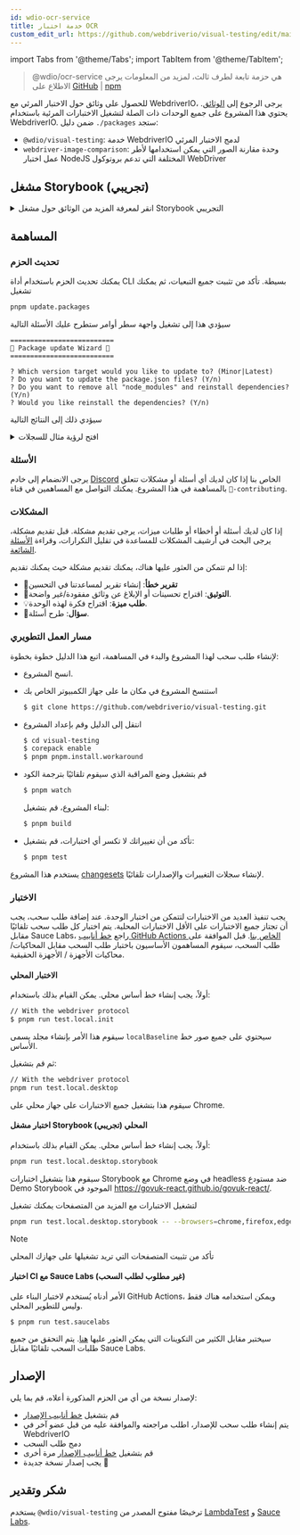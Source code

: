 ```yaml
---
id: wdio-ocr-service
title: خدمة اختبار OCR
custom_edit_url: https://github.com/webdriverio/visual-testing/edit/main/README.md
---
```


import Tabs from '@theme/Tabs';
import TabItem from '@theme/TabItem';

> @wdio/ocr-service هي حزمة تابعة لطرف ثالث، لمزيد من المعلومات يرجى الاطلاع على [GitHub](https://github.com/webdriverio/visual-testing) | [npm](https://www.npmjs.com/package/@wdio/ocr-service)

للحصول على وثائق حول الاختبار المرئي مع WebdriverIO، يرجى الرجوع إلى [الوثائق](https://webdriver.io/docs/visual-testing). يحتوي هذا المشروع على جميع الوحدات ذات الصلة لتشغيل الاختبارات المرئية باستخدام WebdriverIO. ضمن دليل `./packages` ستجد:

-   `@wdio/visual-testing`: خدمة WebdriverIO لدمج الاختبار المرئي
-   `webdriver-image-comparison`: وحدة مقارنة الصور التي يمكن استخدامها لأطر عمل اختبار NodeJS المختلفة التي تدعم بروتوكول WebDriver

## مشغل Storybook (تجريبي)

<details>
  <summary>انقر لمعرفة المزيد من الوثائق حول مشغل Storybook التجريبي</summary>

> مشغل Storybook لا يزال في مرحلة تجريبية، وستنتقل الوثائق لاحقًا إلى صفحات وثائق [WebdriverIO](https://webdriver.io/docs/visual-testing).

تدعم هذه الوحدة الآن Storybook مع مشغل مرئي جديد. يقوم هذا المشغل تلقائيًا بفحص مثيل Storybook محلي/بعيد وسينشئ لقطات شاشة لكل مكون. يمكن القيام بذلك عن طريق إضافة

```ts
export const config: WebdriverIO.Config = {
    // ...
    services: ["visual"],
    // ....
};
```

إلى `services` الخاصة بك وتشغيل `npx wdio tests/configs/wdio.local.desktop.storybook.conf.ts --storybook` من خلال سطر الأوامر.
سيستخدم Chrome في وضع headless كمتصفح افتراضي.

> [!NOTE]
>
> -   ستعمل معظم خيارات الاختبار المرئي أيضًا لمشغل Storybook، راجع وثائق [WebdriverIO](https://webdriver.io/docs/visual-testing).
> -   سيقوم مشغل Storybook بتجاوز جميع قدراتك ويمكنه التشغيل فقط على المتصفحات التي يدعمها، راجع [`--browsers`](#browsers).
> -   لا يدعم مشغل Storybook تكوينًا موجودًا يستخدم قدرات Multiremote وسيعرض خطأ.
> -   يدعم مشغل Storybook سطح المكتب فقط، وليس الويب المحمول.

### خيارات خدمة مشغل Storybook

يمكن تقديم خيارات الخدمة بهذه الطريقة

```ts
export const config: WebdriverIO.Config  = {
    // ...
    services: [
      [
        'visual',
        {
            // Some default options
            baselineFolder: join(process.cwd(), './__snapshots__/'),
            debug: true,
            // The storybook options, see cli options for the description
            storybook: {
                additionalSearchParams: new URLSearchParams({foo: 'bar', abc: 'def'}),
                clip: false,
                clipSelector: ''#some-id,
                numShards: 4,
                // `skipStories` can be a string ('example-button--secondary'),
                // an array (['example-button--secondary', 'example-button--small'])
                // or a regex which needs to be provided as as string ("/.*button.*/gm")
                skipStories: ['example-button--secondary', 'example-button--small'],
                url: 'https://www.bbc.co.uk/iplayer/storybook/',
                version: 6,
                // Optional - Allows overriding the baselines path. By default it will group the baselines by category and component (e.g. forms/input/baseline.png)
                getStoriesBaselinePath: (category, component) => `path__${category}__${component}`,
            },
        },
      ],
    ],
    // ....
}
```

### خيارات سطر أوامر مشغل Storybook

#### `--additionalSearchParams`

-   **النوع:** `string`
-   **إلزامي:** لا
-   **افتراضي:** ''
-   **مثال:** `npx wdio tests/configs/wdio.local.desktop.storybook.conf.ts --storybook --additionalSearchParams="foo=bar&abc=def"`

سيضيف معلمات بحث إضافية إلى عنوان URL الخاص بـ Storybook.
راجع وثائق [URLSearchParams](https://developer.mozilla.org/en-US/docs/Web/API/URLSearchParams) للحصول على مزيد من المعلومات. يجب أن تكون السلسلة النصية عبارة عن سلسلة URLSearchParams صالحة.

> [!NOTE]
> هناك حاجة إلى علامات الاقتباس المزدوجة لمنع تفسير الرمز `&` على أنه فاصل أوامر.
> على سبيل المثال، مع `--additionalSearchParams="foo=bar&abc=def"` سينشئ عنوان URL التالي لـ Storybook لاختبار القصص: `http://storybook.url/iframe.html?id=story-id&foo=bar&abc=def`.

#### `--browsers`

-   **النوع:** `string`
-   **إلزامي:** لا
-   **افتراضي:** `chrome`، يمكنك الاختيار من `chrome|firefox|edge|safari`
-   **مثال:** `npx wdio tests/configs/wdio.local.desktop.storybook.conf.ts --storybook --browsers=chrome,firefox,edge,safari`
-   **ملاحظة:** متوفر فقط من خلال واجهة سطر الأوامر

سيستخدم المتصفحات المقدمة لالتقاط لقطات شاشة للمكونات

> [!NOTE]
> تأكد من تثبيت المتصفحات التي تريد تشغيلها على جهازك المحلي

#### `--clip`

-   **النوع:** `boolean`
-   **إلزامي:** لا
-   **افتراضي:** `true`
-   **مثال:** `npx wdio tests/configs/wdio.local.desktop.storybook.conf.ts --storybook --clip=false`

عند تعطيله، سينشئ لقطة شاشة لمنفذ العرض. عند تمكينه، سينشئ لقطات شاشة للعناصر بناءً على [`--clipSelector`](#clipselector) مما سيقلل من كمية المساحة البيضاء حول لقطة شاشة المكون ويقلل من حجم لقطة الشاشة.

#### `--clipSelector`

-   **النوع:** `string`
-   **إلزامي:** لا
-   **افتراضي:** `#storybook-root > :first-child` لـ Storybook V7 و `#root > :first-child:not(script):not(style)` لـ Storybook V6، انظر أيضًا [`--version`](#version)
-   **مثال:** `npx wdio tests/configs/wdio.local.desktop.storybook.conf.ts --storybook --clipSelector="#some-id"`

هذا هو المحدد الذي سيتم استخدامه:

-   لتحديد العنصر لالتقاط لقطة الشاشة له
-   للعنصر للانتظار حتى يكون مرئيًا قبل التقاط لقطة شاشة

#### `--devices`

-   **النوع:** `string`
-   **إلزامي:** لا
-   **افتراضي:** يمكنك الاختيار من [`deviceDescriptors.ts`](https://github.com/webdriverio/visual-testing/blob/main/./packages/service/src/storybook/deviceDescriptors.ts)
-   **مثال:** `npx wdio tests/configs/wdio.local.desktop.storybook.conf.ts --storybook --devices="iPhone 14 Pro Max","Pixel 3 XL"`
-   **ملاحظة:** متوفر فقط من خلال واجهة سطر الأوامر

سيستخدم الأجهزة المقدمة التي تتطابق مع [`deviceDescriptors.ts`](https://github.com/webdriverio/visual-testing/blob/main/./packages/service/src/storybook/deviceDescriptors.ts) لالتقاط لقطات شاشة للمكونات

> [!NOTE]
>
> -   إذا كنت تفتقد تكوين جهاز، فلا تتردد في تقديم [طلب ميزة](https://github.com/webdriverio/visual-testing/issues/new?assignees=&labels=&projects=&template=--feature-request.md)
> -   هذا سيعمل فقط مع Chrome:
>     -   إذا قمت بتوفير `--devices` فإن جميع مثيلات Chrome ستعمل في وضع **محاكاة الجوال**
>     -   إذا قمت أيضًا بتوفير متصفحات أخرى غير Chrome، مثل `--devices --browsers=firefox,safari,edge` فسيضيف تلقائيًا Chrome في وضع محاكاة الجوال
> -   سينشئ مشغل Storybook افتراضيًا لقطات شاشة للعناصر، إذا كنت ترغب في رؤية لقطة الشاشة الكاملة لمحاكاة الجوال، فقم بتوفير `--clip=false` من خلال سطر الأوامر
> -   سيبدو اسم الملف على سبيل المثال مثل `__snapshots__/example/button/desktop_chrome/example-button--large-local-chrome-iPhone-14-Pro-Max-430x932-dpr-3.png`
> -   **[المصدر:](https://chromedriver.chromium.org/mobile-emulation#h.p_ID_167)** يمكن أن يكون اختبار موقع ويب للجوال على سطح المكتب باستخدام محاكاة الجوال مفيدًا، ولكن يجب أن يكون المختبرون على علم بوجود العديد من الاختلافات الدقيقة مثل:
>     -   وحدة معالجة رسومات مختلفة تمامًا، مما قد يؤدي إلى تغييرات كبيرة في الأداء؛
>     -   لا تتم محاكاة واجهة المستخدم للجوال (على وجه الخصوص، يؤثر إخفاء شريط عنوان URL على ارتفاع الصفحة)؛
>     -   النافذة المنبثقة للتوضيح (حيث تختار أحد الأهداف التي يمكن لمسها) غير مدعومة؛
>     -   العديد من واجهات برمجة التطبيقات للأجهزة (على سبيل المثال، حدث orientationchange) غير متوفرة.

#### `--headless`

-   **النوع:** `boolean`
-   **إلزامي:** لا
-   **افتراضي:** `true`
-   **مثال:** `npx wdio tests/configs/wdio.local.desktop.storybook.conf.ts --storybook --headless=false`
-   **ملاحظة:** متوفر فقط من خلال واجهة سطر الأوامر

سيقوم هذا بتشغيل الاختبارات افتراضيًا في وضع headless (عندما يدعم المتصفح ذلك) أو يمكن تعطيله

#### `--numShards`

-   **النوع:** `number`
-   **إلزامي:** لا
-   **افتراضي:** `true`
-   **مثال:** `npx wdio tests/configs/wdio.local.desktop.storybook.conf.ts --storybook --numShards=10`

هذا سيكون عدد المثيلات المتوازية التي سيتم استخدامها لتشغيل القصص. سيتم تحديد هذا بواسطة `maxInstances` في ملف `wdio.conf` الخاص بك.

> [!IMPORTANT]
> عند التشغيل في وضع `headless`، لا تزيد العدد إلى أكثر من 20 لمنع عدم الاستقرار بسبب قيود الموارد

#### `--skipStories`

-   **النوع:** `string|regex`
-   **إلزامي:** لا
-   **افتراضي:** null
-   **مثال:** `npx wdio tests/configs/wdio.local.desktop.storybook.conf.ts --storybook --skipStories="/.*button.*/gm"`

يمكن أن يكون هذا:

-   سلسلة نصية (`example-button--secondary,example-button--small`)
-   أو تعبير منتظم (`"/.*button.*/gm"`)

لتخطي قصص معينة. استخدم `id` للقصة التي يمكن العثور عليها في عنوان URL للقصة. على سبيل المثال، `id` في عنوان URL هذا `http://localhost:6006/?path=/story/example-page--logged-out` هو `example-page--logged-out`

#### `--url`

-   **النوع:** `string`
-   **إلزامي:** لا
-   **افتراضي:** `http://127.0.0.1:6006`
-   **مثال:** `npx wdio tests/configs/wdio.local.desktop.storybook.conf.ts --storybook --url="https://example.com"`

عنوان URL حيث يتم استضافة مثيل Storybook الخاص بك.

#### `--version`

-   **النوع:** `number`
-   **إلزامي:** لا
-   **افتراضي:** 7
-   **مثال:** `npx wdio tests/configs/wdio.local.desktop.storybook.conf.ts --storybook --version=6`

هذا هو إصدار Storybook، ويكون افتراضيًا `7`. هذا مطلوب لمعرفة ما إذا كان يجب استخدام [`clipSelector`](#clipselector) الخاص بالإصدار 6.

### اختبار التفاعل مع Storybook

يتيح لك اختبار تفاعل Storybook التفاعل مع المكون الخاص بك من خلال إنشاء نصوص مخصصة باستخدام أوامر WDIO لوضع المكون في حالة معينة. على سبيل المثال، انظر إلى مقتطف الشفرة أدناه:

```ts
import { browser, expect } from "@wdio/globals";

describe("Storybook Interaction", () => {
    it("should create screenshots for the logged in state when it logs out", async () => {
        const componentId = "example-page--logged-in";
        await browser.waitForStorybookComponentToBeLoaded({ id: componentId });

        await expect($("header")).toMatchElementSnapshot(
            `${componentId}-logged-in-state`
        );
        await $("button=Log out").click();
        await expect($("header")).toMatchElementSnapshot(
            `${componentId}-logged-out-state`
        );
    });

    it("should create screenshots for the logged out state when it logs in", async () => {
        const componentId = "example-page--logged-out";
        await browser.waitForStorybookComponentToBeLoaded({ id: componentId });

        await expect($("header")).toMatchElementSnapshot(
            `${componentId}-logged-out-state`
        );
        await $("button=Log in").click();
        await expect($("header")).toMatchElementSnapshot(
            `${componentId}-logged-in-state`
        );
    });
});
```

يتم تنفيذ اختباران على مكونين مختلفين. كل اختبار يحدد أولاً حالة ثم يلتقط لقطة شاشة. ستلاحظ أيضًا أنه تم تقديم أمر مخصص جديد، والذي يمكن العثور عليه [هنا](#new-custom-command).

يمكن حفظ ملف المواصفات أعلاه في مجلد وإضافته إلى سطر الأوامر باستخدام الأمر التالي:

```sh
pnpm run test.local.desktop.storybook.localhost -- --spec='tests/specs/storybook-interaction/*.ts'
```

سيقوم مشغل Storybook أولاً بمسح مثيل Storybook الخاص بك تلقائيًا ثم إضافة اختباراتك إلى القصص التي تحتاج إلى مقارنتها. إذا كنت لا ترغب في مقارنة المكونات التي تستخدمها لاختبار التفاعل مرتين، يمكنك إضافة مرشح لإزالة القصص "الافتراضية" من المسح عن طريق توفير مرشح [`--skipStories`](#--skipstories). سيبدو هذا كما يلي:

```sh
pnpm run test.local.desktop.storybook.localhost -- --skipStories="/example-page.*/gm" --spec='tests/specs/storybook-interaction/*.ts'
```

### أمر مخصص جديد

سيتم إضافة أمر مخصص جديد يسمى `browser.waitForStorybookComponentToBeLoaded({ id: 'componentId' })` إلى كائن `browser/driver` الذي سيقوم تلقائيًا بتحميل المكون والانتظار حتى يكتمل، لذلك لا تحتاج إلى استخدام طريقة `browser.url('url.com')`. يمكن استخدامه مثل هذا

```ts
import { browser, expect } from "@wdio/globals";

describe("Storybook Interaction", () => {
    it("should create screenshots for the logged in state when it logs out", async () => {
        const componentId = "example-page--logged-in";
        await browser.waitForStorybookComponentToBeLoaded({ id: componentId });

        await expect($("header")).toMatchElementSnapshot(
            `${componentId}-logged-in-state`
        );
        await $("button=Log out").click();
        await expect($("header")).toMatchElementSnapshot(
            `${componentId}-logged-out-state`
        );
    });

    it("should create screenshots for the logged out state when it logs in", async () => {
        const componentId = "example-page--logged-out";
        await browser.waitForStorybookComponentToBeLoaded({ id: componentId });

        await expect($("header")).toMatchElementSnapshot(
            `${componentId}-logged-out-state`
        );
        await $("button=Log in").click();
        await expect($("header")).toMatchElementSnapshot(
            `${componentId}-logged-in-state`
        );
    });
});
```

الخيارات هي:

#### `additionalSearchParams`

-   **النوع:** [`URLSearchParams`](https://developer.mozilla.org/en-US/docs/Web/API/URLSearchParams)
-   **إلزامي:** لا
-   **افتراضي:** `new URLSearchParams()`
-   **مثال:**

```ts
await browser.waitForStorybookComponentToBeLoaded({
    additionalSearchParams: new URLSearchParams({ foo: "bar", abc: "def" }),
    id: "componentId",
});
```

سيضيف هذا معلمات بحث إضافية إلى عنوان URL الخاص بـ Storybook، في المثال أعلاه سيكون العنوان `http://storybook.url/iframe.html?id=story-id&foo=bar&abc=def`.
راجع وثائق [URLSearchParams](https://developer.mozilla.org/en-US/docs/Web/API/URLSearchParams) للحصول على مزيد من المعلومات.

#### `clipSelector`

-   **النوع:** `string`
-   **إلزامي:** لا
-   **افتراضي:** `#storybook-root > :first-child` لـ Storybook V7 و `#root > :first-child:not(script):not(style)` لـ Storybook V6
-   **مثال:**

```ts
await browser.waitForStorybookComponentToBeLoaded({
    clipSelector: "#your-selector",
    id: "componentId",
});
```

هذا هو المحدد الذي سيتم استخدامه:

-   لتحديد العنصر لالتقاط لقطة الشاشة له
-   للعنصر للانتظار حتى يكون مرئيًا قبل التقاط لقطة شاشة

#### `id`

-   **النوع:** `string`
-   **إلزامي:** نعم
-   **مثال:**

```ts
await browser.waitForStorybookComponentToBeLoaded({ '#your-selector', id: 'componentId' })
```

استخدم `id` للقصة التي يمكن العثور عليها في عنوان URL للقصة. على سبيل المثال، `id` في عنوان URL هذا `http://localhost:6006/?path=/story/example-page--logged-out` هو `example-page--logged-out`

#### `timeout`

-   **النوع:** `number`
-   **إلزامي:** لا
-   **افتراضي:** 1100 مللي ثانية
-   **مثال:**

```ts
await browser.waitForStorybookComponentToBeLoaded({
    id: "componentId",
    timeout: 20000,
});
```

أقصى مهلة نريد الانتظار خلالها حتى يكون المكون مرئيًا بعد التحميل على الصفحة

#### `url`

-   **النوع:** `string`
-   **إلزامي:** لا
-   **افتراضي:** `http://127.0.0.1:6006`
-   **مثال:**

```ts
await browser.waitForStorybookComponentToBeLoaded({
    id: "componentId",
    url: "https://your.url",
});
```

عنوان URL حيث يتم استضافة مثيل Storybook الخاص بك.

</details>

## المساهمة

### تحديث الحزم

يمكنك تحديث الحزم باستخدام أداة CLI بسيطة. تأكد من تثبيت جميع التبعيات، ثم يمكنك تشغيل

```sh
pnpm update.packages
```

سيؤدي هذا إلى تشغيل واجهة سطر أوامر ستطرح عليك الأسئلة التالية

```logs
==========================
🤖 Package update Wizard 🧙
==========================

? Which version target would you like to update to? (Minor|Latest)
? Do you want to update the package.json files? (Y/n)
? Do you want to remove all "node_modules" and reinstall dependencies? (Y/n)
? Would you like reinstall the dependencies? (Y/n)
```

سيؤدي ذلك إلى النتائج التالية

<details>
    <summary>افتح لرؤية مثال للسجلات</summary>
    
```logs
==========================
🤖 Package update Wizard 🧙
==========================

? Which version target would you like to update to? Minor
? Do you want to update the package.json files? yes
Updating root 'package.json' for minor updates...
Updating packages for minor updates in /Users/wswebcreation/Git/wdio/visual-testing...
Using pnpm
Upgrading /Users/wswebcreation/Git/wdio/visual-testing/package.json
[====================] 38/38 100%

@typescript-eslint/eslint-plugin ^8.7.0 → ^8.8.0
@typescript-eslint/parser ^8.7.0 → ^8.8.0
@typescript-eslint/utils ^8.7.0 → ^8.8.0
@vitest/coverage-v8 ^2.1.1 → ^2.1.2
vitest ^2.1.1 → ^2.1.2

Run pnpm install to install new versions.
Updating packages for minor updates in /Users/wswebcreation/Git/wdio/visual-testing/packages/ocr-service...
Using pnpm
Upgrading /Users/wswebcreation/Git/wdio/visual-testing/packages/ocr-service/package.json
[====================] 11/11 100%

All dependencies match the minor package versions :)
Updating packages for minor updates in /Users/wswebcreation/Git/wdio/visual-testing/packages/visual-reporter...
Using pnpm
Upgrading /Users/wswebcreation/Git/wdio/visual-testing/packages/visual-reporter/package.json
[====================] 11/11 100%

eslint-config-next 14.2.13 → 14.2.14
next 14.2.13 → 14.2.14

Run pnpm install to install new versions.
Updating packages for minor updates in /Users/wswebcreation/Git/wdio/visual-testing/packages/visual-service...
Using pnpm
Upgrading /Users/wswebcreation/Git/wdio/visual-testing/packages/visual-service/package.json
[====================] 5/5 100%

All dependencies match the minor package versions :)
Updating packages for minor updates in /Users/wswebcreation/Git/wdio/visual-testing/packages/webdriver-image-comparison...
Using pnpm
Upgrading /Users/wswebcreation/Git/wdio/visual-testing/packages/webdriver-image-comparison/package.json
[====================] 8/8 100%

All dependencies match the minor package versions :)
? Do you want to remove all "node_modules" and reinstall dependencies? yes
Removing root dependencies in /Users/wswebcreation/Git/wdio/visual-testing...
Removing dependencies in ocr-service...
Removing dependencies in visual-reporter...
Removing dependencies in visual-service...
Removing dependencies in webdriver-image-comparison...
? Would you like reinstall the dependencies? yes
Installing dependencies in /Users/wswebcreation/Git/wdio/visual-testing...

> @wdio/visual-testing-monorepo@ pnpm.install.workaround /Users/wswebcreation/Git/wdio/visual-testing
> pnpm install --shamefully-hoist

Scope: all 5 workspace projects
Lockfile is up to date, resolution step is skipped
Packages: +1274
++++++++++++++++++++++++++++++++++++++++++++++++++++++++++++++++++++++++++++++++++++++++++++++++++++++++++++++++++
Progress: resolved 1274, reused 1265, downloaded 0, added 1274, done

dependencies:

-   @wdio/ocr-service 2.0.0 <- packages/ocr-service
-   @wdio/visual-service 6.0.0 <- packages/visual-service

devDependencies:

-   @changesets/cli 2.27.8
-   @inquirer/prompts 5.5.0
-   @tsconfig/node20 20.1.4
-   @types/eslint 9.6.1
-   @types/jsdom 21.1.7
-   @types/node 20.16.4
-   @types/react 18.3.5
-   @types/react-dom 18.3.0
-   @types/xml2js 0.4.14
-   @typescript-eslint/eslint-plugin 8.8.0
-   @typescript-eslint/parser 8.8.0
-   @typescript-eslint/utils 8.8.0
-   @vitest/coverage-v8 2.1.2
-   @wdio/appium-service 9.1.2
-   @wdio/cli 9.1.2
-   @wdio/globals 9.1.2
-   @wdio/local-runner 9.1.2
-   @wdio/mocha-framework 9.1.2
-   @wdio/sauce-service 9.1.2
-   @wdio/shared-store-service 9.1.2
-   @wdio/spec-reporter 9.1.2
-   @wdio/types 9.1.2
-   eslint 9.11.1
-   eslint-plugin-import 2.30.0
-   eslint-plugin-unicorn 55.0.0
-   eslint-plugin-wdio 9.0.8
-   husky 9.1.6
-   jsdom 25.0.1
-   pnpm-run-all2 6.2.3
-   release-it 17.6.0
-   rimraf 6.0.1
-   saucelabs 8.0.0
-   ts-node 10.9.2
-   typescript 5.6.2
-   vitest 2.1.2
-   webdriverio 9.1.2

. prepare$ husky
└─ Done in 204ms
Done in 9.5s
All packages updated!

````

</details>

### الأسئلة

يرجى الانضمام إلى خادم [Discord](https://discord.webdriver.io) الخاص بنا إذا كان لديك أي أسئلة أو مشكلات تتعلق بالمساهمة في هذا المشروع. يمكنك التواصل مع المساهمين في قناة `🙏-contributing`.

### المشكلات

إذا كان لديك أسئلة أو أخطاء أو طلبات ميزات، يرجى تقديم مشكلة. قبل تقديم مشكلة، يرجى البحث في أرشيف المشكلات للمساعدة في تقليل التكرارات، وقراءة [الأسئلة الشائعة](https://webdriver.io/docs/visual-testing/faq/).

إذا لم تتمكن من العثور عليها هناك، يمكنك تقديم مشكلة حيث يمكنك تقديم:

-   🐛**تقرير خطأ**: إنشاء تقرير لمساعدتنا في التحسين
-   📖**التوثيق**: اقتراح تحسينات أو الإبلاغ عن وثائق مفقودة/غير واضحة.
-   💡**طلب ميزة**: اقتراح فكرة لهذه الوحدة.
-   💬**سؤال**: طرح أسئلة.

### مسار العمل التطويري

لإنشاء طلب سحب لهذا المشروع والبدء في المساهمة، اتبع هذا الدليل خطوة بخطوة:

-   انسخ المشروع.
-   استنسخ المشروع في مكان ما على جهاز الكمبيوتر الخاص بك

    ```sh
    $ git clone https://github.com/webdriverio/visual-testing.git
    ```

-   انتقل إلى الدليل وقم بإعداد المشروع

    ```sh
    $ cd visual-testing
    $ corepack enable
    $ pnpm pnpm.install.workaround
    ```

-   قم بتشغيل وضع المراقبة الذي سيقوم تلقائيًا بترجمة الكود

    ```sh
    $ pnpm watch
    ```

    لبناء المشروع، قم بتشغيل:

    ```sh
    $ pnpm build
    ```

-   تأكد من أن تغييراتك لا تكسر أي اختبارات، قم بتشغيل:

    ```sh
    $ pnpm test
    ```

يستخدم هذا المشروع [changesets](https://github.com/changesets/changesets) لإنشاء سجلات التغييرات والإصدارات تلقائيًا.

### الاختبار

يجب تنفيذ العديد من الاختبارات لتتمكن من اختبار الوحدة. عند إضافة طلب سحب، يجب أن تجتاز جميع الاختبارات على الأقل الاختبارات المحلية. يتم اختبار كل طلب سحب تلقائيًا مقابل Sauce Labs، راجع [خط أنابيب GitHub Actions الخاص بنا](https://github.com/webdriverio/visual-testing/actions/workflows/tests.yml). قبل الموافقة على طلب السحب، سيقوم المساهمون الأساسيون باختبار طلب السحب مقابل المحاكيات/محاكيات الأجهزة / الأجهزة الحقيقية.

#### الاختبار المحلي

أولاً، يجب إنشاء خط أساس محلي. يمكن القيام بذلك باستخدام:

```sh
// With the webdriver protocol
$ pnpm run test.local.init
````

سيقوم هذا الأمر بإنشاء مجلد يسمى `localBaseline` سيحتوي على جميع صور خط الأساس.

ثم قم بتشغيل:

```sh
// With the webdriver protocol
pnpm run test.local.desktop
```

سيقوم هذا بتشغيل جميع الاختبارات على جهاز محلي على Chrome.

#### اختبار مشغل Storybook المحلي (تجريبي)

أولاً، يجب إنشاء خط أساس محلي. يمكن القيام بذلك باستخدام:

```sh
pnpm run test.local.desktop.storybook
```

سيقوم هذا بتشغيل اختبارات Storybook مع Chrome في وضع headless ضد مستودع Demo Storybook الموجود في https://govuk-react.github.io/govuk-react/.

لتشغيل الاختبارات مع المزيد من المتصفحات يمكنك تشغيل

```sh
pnpm run test.local.desktop.storybook -- --browsers=chrome,firefox,edge,safari
```

> [!NOTE]
> تأكد من تثبيت المتصفحات التي تريد تشغيلها على جهازك المحلي

#### اختبار CI مع Sauce Labs (غير مطلوب لطلب السحب)

الأمر أدناه يُستخدم لاختبار البناء على GitHub Actions، ويمكن استخدامه هناك فقط وليس للتطوير المحلي.

```
$ pnpm run test.saucelabs
```

سيختبر مقابل الكثير من التكوينات التي يمكن العثور عليها [هنا](https://github.com/webdriverio/visual-testing/blob/main/./tests/configs/wdio.saucelabs.web.conf.ts).
يتم التحقق من جميع طلبات السحب تلقائيًا مقابل Sauce Labs.

## الإصدار

لإصدار نسخة من أي من الحزم المذكورة أعلاه، قم بما يلي:

-   قم بتشغيل [خط أنابيب الإصدار](https://github.com/webdriverio/visual-testing/actions/workflows/release.yml)
-   يتم إنشاء طلب سحب للإصدار، اطلب مراجعته والموافقة عليه من قبل عضو آخر في WebdriverIO
-   دمج طلب السحب
-   قم بتشغيل [خط أنابيب الإصدار](https://github.com/webdriverio/visual-testing/actions/workflows/release.yml) مرة أخرى
-   يجب إصدار نسخة جديدة 🎉

## شكر وتقدير

يستخدم `@wdio/visual-testing` ترخيصًا مفتوح المصدر من [LambdaTest](https://www.lambdatest.com/) و [Sauce Labs](https://saucelabs.com/).